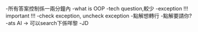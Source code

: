 -所有答案控制係一兩分鐘內
-what is OOP
-tech question,較少
-exception !!! important !!!
-check exception, uncheck exception
-點解想轉行
-點解要請你?
-ats AI -> 可以search下係咩黎
-JD